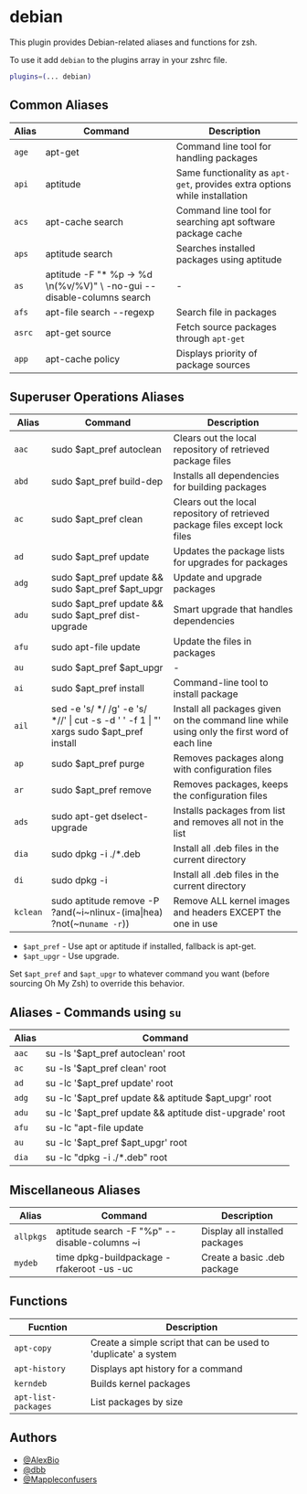 # debian

This plugin provides Debian-related aliases and functions for zsh.

To use it add `debian` to the plugins array in your zshrc file.

```zsh
plugins=(... debian)
```

## Common Aliases

| Alias    | Command                                                                       | Description                                                                |
| -------- | ------------------------------------------------------------------------------|--------------------------------------------------------------------------- |
| `age`    | apt-get                                                                       | Command line tool for handling packages                                    |
| `api`    | aptitude                                                                      | Same functionality as `apt-get`, provides extra options while installation |
| `acs`    | apt-cache search                                                              | Command line tool for searching apt software package cache                 |
| `aps`    | aptitude search                                                               | Searches installed packages using aptitude                                 |
| `as`     | aptitude -F \"* %p -> %d \n(%v/%V)\" \ -no-gui --disable-columns search       | -                                                                          |
| `afs`    | apt-file search --regexp                                                      | Search file in packages                                                    |
| `asrc`   | apt-get source                                                                | Fetch source packages through `apt-get`                                    |
| `app`    | apt-cache policy                                                              | Displays priority of package sources                                       |

## Superuser Operations Aliases

| Alias    | Command                                                                                          | Description                                                                                 |
| -------- | -------------------------------------------------------------------------------------------------|-------------------------------------------------------------------------------------------- |
| `aac`    | sudo $apt_pref autoclean                                                                         | Clears out the local repository of retrieved package files                                  |
| `abd`    | sudo $apt_pref build-dep                                                                         | Installs all dependencies for building packages                                             |
| `ac`     | sudo $apt_pref clean                                                                             | Clears out the local repository of retrieved package files except lock files                |
| `ad`     | sudo $apt_pref update                                                                            | Updates the package lists for upgrades for packages                                         |
| `adg`    | sudo $apt_pref update && sudo $apt_pref $apt_upgr                                                | Update and upgrade packages                                                                 |
| `adu`    | sudo $apt_pref update && sudo $apt_pref dist-upgrade                                             | Smart upgrade that handles dependencies                                                     |
| `afu`    | sudo apt-file update                                                                             | Update the files in packages                                                                |
| `au`     | sudo $apt_pref $apt_upgr                                                                         | -                                                                                           |
| `ai`     | sudo $apt_pref install                                                                           | Command-line tool to install package                                                        |
| `ail`    | sed -e 's/  */ /g' -e 's/ *//' &#124; cut -s -d ' ' -f 1 &#124; "' xargs sudo $apt_pref install  | Install all packages given on the command line while using only the first word of each line |
| `ap`     | sudo $apt_pref purge                                                                             | Removes packages along with configuration files                                             |
| `ar`     | sudo $apt_pref remove                                                                            | Removes packages, keeps the configuration files                                             |
| `ads`    | sudo apt-get dselect-upgrade                                                                     | Installs packages from list and removes all not in the list                                 |
| `dia`    | sudo dpkg -i ./*.deb                                                                             | Install all .deb files in the current directory                                             |
| `di`     | sudo dpkg -i                                                                                     | Install all .deb files in the current directory                                             |
| `kclean` | sudo aptitude remove -P ?and(~i~nlinux-(ima&#124;hea) ?not(~n`uname -r`))                        | Remove ALL kernel images and headers EXCEPT the one in use                                  |

- `$apt_pref` - Use apt or aptitude if installed, fallback is apt-get.
- `$apt_upgr` - Use upgrade.

Set `$apt_pref` and `$apt_upgr` to whatever command you want (before sourcing Oh My Zsh) to override this behavior.

## Aliases - Commands using `su`

| Alias    | Command                                                                       |
| -------- | ------------------------------------------------------------------------------|
| `aac`    | su -ls \'$apt_pref autoclean\' root                                           |
| `ac`     | su -ls \'$apt_pref clean\' root                                               |
| `ad`     | su -lc \'$apt_pref update\' root                                              |
| `adg`    | su -lc \'$apt_pref update && aptitude $apt_upgr\' root                        |
| `adu`    | su -lc \'$apt_pref update && aptitude dist-upgrade\' root                     |
| `afu`    | su -lc "apt-file update                                                       |
| `au`     | su -lc \'$apt_pref $apt_upgr\' root                                           |
| `dia`    | su -lc "dpkg -i ./*.deb" root                                                 |

## Miscellaneous Aliases

| Alias     | Command                                          | Description                             |
| ----------|--------------------------------------------------|---------------------------------------- |
| `allpkgs` | aptitude search -F "%p" --disable-columns ~i     | Display all installed packages          |
| `mydeb`   | time dpkg-buildpackage -rfakeroot -us -uc        | Create a basic .deb package             |

## Functions

| Fucntion              | Description                                                                   |
|-----------------------|-------------------------------------------------------------------------------|
| `apt-copy`            | Create a simple script that can be used to 'duplicate' a system               |
| `apt-history`         | Displays apt history for a command                                            |
| `kerndeb`             | Builds kernel packages                                                        |
| `apt-list-packages`   | List packages by size                                                         |

## Authors

- [@AlexBio](https://github.com/AlexBio)
- [@dbb](https://github.com/dbb)
- [@Mappleconfusers](https://github.com/Mappleconfusers)
